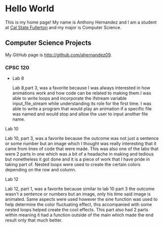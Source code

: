 # Hello World

This is my home page! My name is Anthony Hernandez
and I am a student at [Cal State Fullerton](http://www.fullerton.edu/) and my major is Computer Science.

## Computer Science Projects

My GitHub page is http://github.com/ahernandez09.

### CPSC 120

* Lab 8

    Lab 8,part 3, was a favorite because I was
    always interested in how animations work and how
    code can be related to making them.I was able to
    write loops and incorporate the ifstream
    variable input_file_stream while understanding
    its role for the first time. I was able to write
    a program that would play an animation if a
    specific file was named and would stop and allow
    the user to input another file name. 

Lab 10

   Lab 10, part 3, was a favorite because the
   outcome was not just a sentence or some number
   but an image which I thought was really
   interesting that it came from lines of code that
   were made. This was also one of the labs that
   were 2 parts in one which was a bit of a headache
   in making and tedious but nonetheless it got done
   and it is a piece of work that I have pride in
   taking part of. Nested loops were used to create
   the certain colors depending on the row and
   column.

Lab 12

  Lab 12, part 1, was a favorite because similar to
  lab 10 part 3 the outcome wasn't a sentence or
  numbers but an image, only his time said image is
  animated. Same aspects were used however the sine
  function was used to help determine the color
  fluctuating effect, this accompanied with some
  nested loops helped create the cool effects. This
  part also had 2 parts within meaning it had a
  function outside of the main which made the end
  result only that much better.